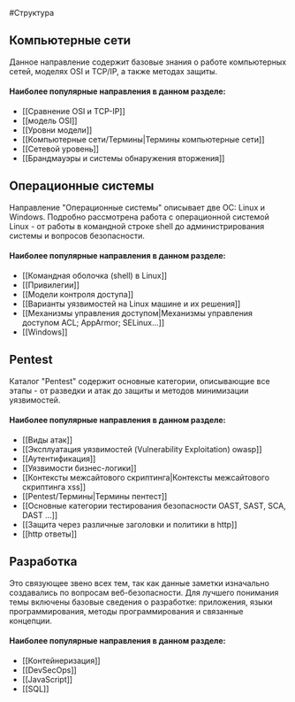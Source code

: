 #Структура

## Компьютерные сети

Данное направление содержит базовые знания о работе компьютерных сетей, моделях OSI и TCP/IP, а также методах защиты.

#### Наиболее популярные направления в данном разделе:
- [[Сравнение OSI и TCP-IP]]
- [[модель OSI]]
- [[Уровни модели]]
- [[Компьютерные сети/Термины|Термины компьютерные сети]]
- [[Сетевой уровень]]
- [[Брандмауэры и системы обнаружения вторжения]]

## Операционные системы

Направление "Операционные системы" описывает две ОС: Linux и Windows. Подробно рассмотрена работа с операционной системой Linux - от работы в командной строке shell до администрирования системы и вопросов безопасности.

#### Наиболее популярные направления в данном разделе:
- [[Командная оболочка (shell) в Linux]]
- [[Привилегии]]
- [[Модели контроля доступа]]
- [[Варианты уязвимостей на Linux машине и их решения]]
- [[Механизмы управления доступом|Механизмы управления доступом ACL; AppArmor; SELinux...]]
- [[Windows]]

## Pentest

Каталог "Pentest" содержит основные категории, описывающие все этапы - от разведки и атак до защиты и методов минимизации уязвимостей.

#### Наиболее популярные направления в данном разделе:
- [[Виды атак]]
- [[Эксплуатация уязвимостей (Vulnerability Exploitation) owasp]]
- [[Аутентификация]]
- [[Уязвимости бизнес-логики]]
- [[Контексты межсайтового скриптинга|Контексты межсайтового скриптинга xss]]
- [[Pentest/Термины|Термины пентест]]
- [[Основные категории тестирования безопасности OAST, SAST, SCA, DAST ...]]
- [[Защита через различные заголовки и политики в http]]
- [[http ответы]]

## Разработка

Это связующее звено всех тем, так как данные заметки изначально создавались по вопросам веб-безопасности. Для лучшего понимания темы включены базовые сведения о разработке: приложения, языки программирования, методы программирования и связанные концепции.

#### Наиболее популярные направления в данном разделе:
- [[Контейнеризация]]
- [[DevSecOps]]
- [[JavaScript]]
- [[SQL]]